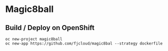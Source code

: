 # Magic8ball

## Build / Deploy on OpenShift

```shell
oc new-project magic8ball
oc new-app https://github.com/fjcloud/magic8bal --strategy dockerfile
```

